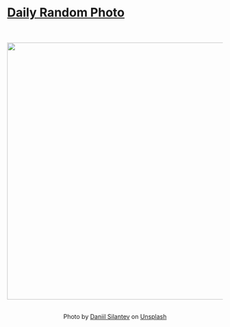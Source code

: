# [Daily Random Photo](https://www.dailyrandomphoto.com/)

<div align="center">
  <br>
  <br>
  <a href="https://www.dailyrandomphoto.com/p/2025/2025-06-01/"><img src="https://images.unsplash.com/photo-1747619715083-3db63905a75a?crop=entropy&cs=tinysrgb&fit=max&fm=jpg&ixid=M3w3NzUwOHwwfDF8cmFuZG9tfHx8fHx8fHx8MTc0ODczOTUyM3w&ixlib=rb-4.1.0&q=80&w=1080" width="600px"></a>
  <br>
  <br>
  <p class="has-text-grey">Photo by <a href="https://unsplash.com/@betagamma?utm_source=Daily%20Random%20Photo&amp;utm_medium=referral" target="_blank" rel="noopener noreferrer">Daniil Silantev</a> on <a href="https://unsplash.com/photos/hills-peek-above-a-sea-of-clouds--cY_x-urW6s?utm_source=Daily%20Random%20Photo&amp;utm_medium=referral" target="_blank" rel="noopener noreferrer">Unsplash</a></p>
</div>
